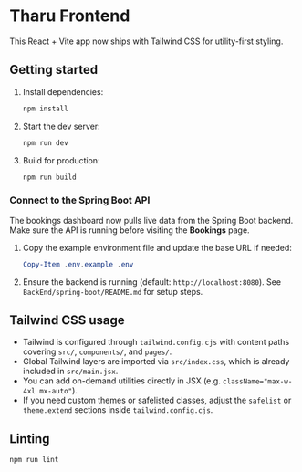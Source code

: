 # Tharu Frontend

This React + Vite app now ships with Tailwind CSS for utility-first styling.

## Getting started

1. Install dependencies:
   ```powershell
   npm install
   ```
2. Start the dev server:
   ```powershell
   npm run dev
   ```
3. Build for production:
   ```powershell
   npm run build
   ```

### Connect to the Spring Boot API

The bookings dashboard now pulls live data from the Spring Boot backend. Make sure the API is running before visiting the **Bookings** page.

1. Copy the example environment file and update the base URL if needed:
   ```powershell
   Copy-Item .env.example .env
   ```
2. Ensure the backend is running (default: `http://localhost:8080`). See `BackEnd/spring-boot/README.md` for setup steps.

## Tailwind CSS usage

- Tailwind is configured through `tailwind.config.cjs` with content paths covering `src/`, `components/`, and `pages/`.
- Global Tailwind layers are imported via `src/index.css`, which is already included in `src/main.jsx`.
- You can add on-demand utilities directly in JSX (e.g. `className="max-w-4xl mx-auto"`).
- If you need custom themes or safelisted classes, adjust the `safelist` or `theme.extend` sections inside `tailwind.config.cjs`.

## Linting

```powershell
npm run lint
```
